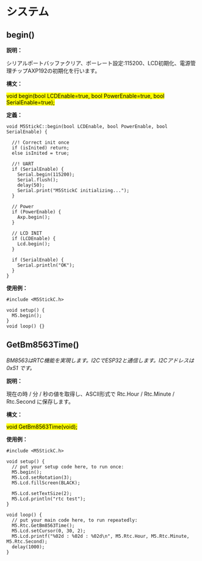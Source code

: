 # システム

##  begin()

**説明：**

シリアルポートバッファクリア、ボーレート設定:115200、LCD初期化、電源管理チップAXP192の初期化を行います。  

**構文：**

<mark>void begin(bool LCDEnable=true, bool PowerEnable=true, bool SerialEnable=true);</mark>

**定義：**

```clike
void M5StickC::begin(bool LCDEnable, bool PowerEnable, bool SerialEnable) {

  //! Correct init once
  if (isInited) return;
  else isInited = true;

  //! UART
  if (SerialEnable) {
    Serial.begin(115200);
    Serial.flush();
    delay(50);
    Serial.print("M5StickC initializing...");
  }

  // Power
  if (PowerEnable) {
    Axp.begin();
  }

  // LCD INIT
  if (LCDEnable) {
    Lcd.begin();
  }

  if (SerialEnable) {
    Serial.println("OK");
  }
}
```

**使用例：**

```clike
#include <M5StickC.h>

void setup() {
  M5.begin();
}
void loop() {}
```

## GetBm8563Time()

*BM8563はRTC機能を実現します。I2CでESP32と通信します。I2Cアドレスは 0x51 です。*

**説明：**

現在の時 / 分 / 秒の値を取得し、ASCII形式で Rtc.Hour / Rtc.Minute / Rtc.Second に保存します。  

**構文：**

<mark>void GetBm8563Time(void);</mark>

**使用例：**

```clike
#include <M5StickC.h>

void setup() {
  // put your setup code here, to run once:
  M5.begin();
  M5.Lcd.setRotation(3);
  M5.Lcd.fillScreen(BLACK);

  M5.Lcd.setTextSize(2);
  M5.Lcd.println("rtc test");
}

void loop() {
  // put your main code here, to run repeatedly:
  M5.Rtc.GetBm8563Time();
  M5.Lcd.setCursor(0, 30, 2);
  M5.Lcd.printf("%02d : %02d : %02d\n", M5.Rtc.Hour, M5.Rtc.Minute, M5.Rtc.Second);
  delay(1000);
}
```